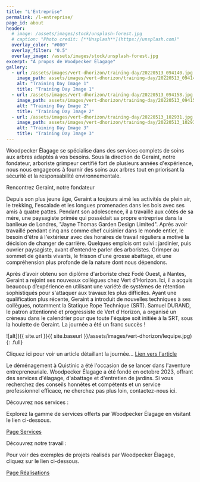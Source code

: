 ```yaml
---
title: "L'Entreprise"
permalink: /l-entreprise/
page_id: about
header:
  # image: /assets/images/stock/unsplash-forest.jpg
  # caption: "Photo credit: [**Unsplash**](https://unsplash.com)"
  overlay_color: "#000"
  overlay_filter: "0.5"
  overlay_image: /assets/images/stock/unsplash-forest.jpg
excerpt: "À propos de Woodpecker Élagage"
gallery:
  - url: /assets/images/vert-dhorizon/training-day/20220513_094140.jpg
    image_path: assets/images/vert-dhorizon/training-day/20220513_094140.jpg
    alt: "Training Day Image 1"
    title: "Training Day Image 1"
  - url: /assets/images/vert-dhorizon/training-day/20220513_094158.jpg
    image_path: assets/images/vert-dhorizon/training-day/20220513_094158.jpg
    alt: "Training Day Image 2"
    title: "Training Day Image 2"
  - url: /assets/images/vert-dhorizon/training-day/20220513_102931.jpg
    image_path: assets/images/vert-dhorizon/training-day/20220513_102931.jpg
    alt: "Training Day Image 3"
    title: "Training Day Image 3"
---
```


Woodpecker Élagage se spécialise dans des services complets de soins aux arbres adaptés à vos besoins. Sous la direction de Geraint, notre fondateur, arboriste grimpeur certifié fort de plusieurs années d'expérience, nous nous engageons à fournir des soins aux arbres tout en priorisant la sécurité et la responsabilité environnementale.

Rencontrez Geraint, notre fondateur 

Depuis son plus jeune âge, Geraint a toujours aimé les activités de plein air, le trekking, l'escalade et les longues promenades dans les bois avec ses amis à quatre pattes. Pendant son adolescence, il a travaillé aux côtés de sa mère, une paysagiste primée qui possédait sa propre entreprise dans la banlieue de Londres, "Jayne Thomas Garden Design Limited". 
Après avoir travaillé pendant cinq ans comme chef cuisinier dans le monde entier, le besoin d'être à l'extérieur avec des horaires de travail réguliers a motivé la décision de changer de carrière. Quelques emplois ont suivi : jardinier, puis ouvrier paysagiste, avant d'entendre parler des arboristes. Grimper au sommet de géants vivants, le frisson d'une grosse abattage, et une compréhension plus profonde de la nature dont nous dépendons.

Après d’avoir obtenu son diplôme d'arboriste chez Fodé Ouest, à Nantes, Geraint a rejoint ses nouveaux collègues chez Vert d'Horizon. Ici, il a acquis beaucoup d’expérience en utilisant une variété de systèmes de rétention sophistiqués pour s'attaquer aux travaux les plus difficiles. Ayant une qualification plus récente, Geraint a introduit de nouvelles techniques à ses collègues, notamment la Statique Rope Technique (SRT). Samuel DURAND, le patron attentionné et progressiste de Vert d'Horizon, a organisé un créneau dans le calendrier pour que toute l'équipe soit initiée à la SRT, sous la houlette de Geraint. La journée a été un franc succès ! 

<!-- Image that fills page content container by adding the .full class with: -->
![alt]({{ site.url }}{{ site.baseurl }}/assets/images/vert-dhorizon/lequipe.jpg){: .full}

Cliquez ici pour voir un article détaillant la journée... [Lien vers l'article](https://vertdhorizon.fr/gazette/formation-srt/) 

Le déménagement à Quistinic a été l'occasion de se lancer dans l'aventure entrepreneuriale. Woodpecker Élagage a été fondé en octobre 2023, offrant des services d'élagage, d'abattage et d'entretien de jardins. Si vous recherchez des conseils honnêtes et compétents et un service professionnel efficace, ne cherchez pas plus loin, contactez-nous ici. <Lien de contact>

Découvrez nos services :

Explorez la gamme de services offerts par Woodpecker Élagage en visitant le lien ci-dessous.

[Page Services](https://gct-wdpkr.github.io/services/)

Découvrez notre travail :

Pour voir des exemples de projets réalisés par Woodpecker Élagage, cliquez sur le lien ci-dessous.

[Page Réalisations](https://gct-wdpkr.github.io/realisations/)
